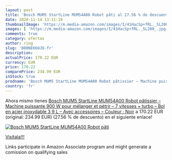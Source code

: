 ```yaml
---
layout: post
title: 'Bosch MUM5 StartLine MUM54A00 Robot pâti al 27.56 % de descuento'
date: 2020-11-14 13:11:19
thumbnailImage: 'https://m.media-amazon.com/images/I/41HacSp+fRL._SL200_.jpg'
images: [ 'https://m.media-amazon.com/images/I/41HacSp+fRL._SL200_.jpg' ]
comments: true
category: ofertas
author: ring
slug: 'B00NEK6OJO-fr'
description:
actualPrice: 170.22 EUR
currency: EUR
price: 170.22
comparePrice: 234.99 EUR
inStock: true
prodname: 'Bosch MUM5 StartLine MUM54A00 Robot pâtissier – Machine puissante 900 W pour mélanger et pétrir – 7 vitesses + turbo – Bol en acier inoxydable 3 9 L – Avec accessoires – Couleur : Noir'
country: 'fr'
---
```


Ahora mismo tienes [Bosch MUM5 StartLine MUM54A00 Robot pâtissier – Machine puissante 900 W pour mélanger et pétrir – 7 vitesses + turbo – Bol en acier inoxydable 3 9 L – Avec accessoires – Couleur : Noir](https://www.amazon.fr/dp/B00NEK6OJO/?tag=tolees0d-21) a 170.22 EUR (original: 234.99 EUR) (27.56 %  de descuento) en el siguiente enlace!

[![Bosch MUM5 StartLine MUM54A00 Robot pâti](https://m.media-amazon.com/images/I/41HacSp+fRL._SL200_.jpg)](https://www.amazon.fr/dp/B00NEK6OJO/?tag=tolees0d-21)

[Visítala!!!](https://www.amazon.fr/dp/B00NEK6OJO/?tag=tolees0d-21)

Links participate in Amazon Associate program and might generate a comission on qualifying sales
